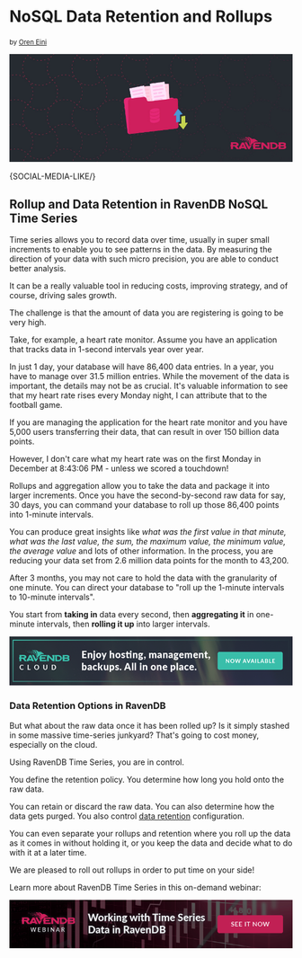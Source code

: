 # NoSQL Data Retention and Rollups
<small>by <a href="mailto:ayende@ayende.com">Oren Eini</a></small>

![Track data in small time intervals while commanding data rollup to larger aggregates and dictating data retention policy using RavenDB Time Series."](images/rollup-and-data-retention-in-ravendb-time-series.jpg)

{SOCIAL-MEDIA-LIKE/}

## Rollup and Data Retention in RavenDB NoSQL Time Series

Time series allows you to record data over time, usually in super small increments to enable you to see patterns in the data. By measuring the direction of your data with such micro precision, you are able to conduct better analysis.

It can be a really valuable tool in reducing costs, improving strategy, and of course, driving sales growth.

The challenge is that the amount of data you are registering is going to be very high.

Take, for example, a heart rate monitor. Assume you have an application that tracks data in 1-second intervals year over year.

In just 1 day, your database will have 86,400 data entries. In a year, you have to manage over 31.5 million entries. While the movement of the data is important, the details may not be as crucial. It's valuable information to see that my heart rate rises every Monday night, I can attribute that to the football game.

If you are managing the application for the heart rate monitor and you have 5,000 users transferring their data, that can result in over 150 billion data points.

However, I don't care what my heart rate was on the first Monday in December at 8:43:06 PM - unless we scored a touchdown!

Rollups and aggregation allow you to take the data and package it into larger increments. Once you have the second-by-second raw data for say, 30 days, you can command your database to roll up those 86,400 points into 1-minute intervals.

You can produce great insights like *what was the first value in that minute, what was the last value, the sum, the maximum value, the minimum value, the average value* and lots of other information. In the process, you are reducing your data set from 2.6 million data points for the month to 43,200.

After 3 months, you may not care to hold the data with the granularity of one minute. You can direct your database to "roll up the 1-minute intervals to 10-minute intervals".

You start from **taking in** data every second, then **aggregating it** in one-minute intervals, then **rolling it up** into larger intervals.

<div class="margin-bottom">
    <a href="https://cloud.ravendb.net"><img src="images/ravendb-cloud.png" class="img-responsive m-0-auto" alt="Managed Cloud Hosting"/></a>
</div>

### Data Retention Options in RavenDB

But what about the raw data once it has been rolled up? Is it simply stashed in some massive time-series junkyard? That's going to cost money, especially on the cloud.

Using RavenDB Time Series, you are in control.

You define the retention policy. You determine how long you hold onto the raw data.

You can retain or discard the raw data. You can also determine how the data gets purged. You also control [data retention](https://ravendb.net/features/time-series/distributed-time-series) configuration.

You can even separate your rollups and retention where you roll up the data as it comes in without holding it, or you keep the data and decide what to do with it at a later time.

We are pleased to roll out rollups in order to put time on your side!

Learn more about RavenDB Time Series in this on-demand webinar:

<div class="margin-bottom">
    <a href="https://ravendb.net/learn/webinars/working-with-time-series-data-in-ravendb"><img src="images/working-with-time-series-data-in-ravendb.png" class="img-responsive m-0-auto" alt="Working with Time Series Data in RavenDB"/></a>
</div>